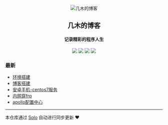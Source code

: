 <p align="center"><img alt="几木的博客" src="https://s1.hdslb.com/bfs/seed/bplus-common/emoji-assets/xiaodianshi1/doge.png"></p><h2 align="center">
几木的博客
</h2>

<h4 align="center">记录精彩的程序人生</h4>
<p align="center"><a title="几木的博客" target="_blank" href="https://github.com/jimuvip/solo-blog"><img src="https://img.shields.io/github/last-commit/jimuvip/solo-blog.svg?style=flat-square&color=FF9900"></a>
<a title="GitHub repo size in bytes" target="_blank" href="https://github.com/jimuvip/solo-blog"><img src="https://img.shields.io/github/repo-size/jimuvip/solo-blog.svg?style=flat-square"></a>
<a title="Solo Version" target="_blank" href="https://github.com/b3log/solo/releases"><img src="https://img.shields.io/badge/solo-3.6.5-f1e05a.svg?style=flat-square&color=blueviolet"></a>
<a title="Hits" target="_blank" href="https://github.com/b3log/hits"><img src="https://hits.b3log.org/jimuvip/solo-blog.svg"></a></p>

### 最新

* [环境搭建](https://www.noner.cn/articles/2019/09/30/1569818674405.html)
* [博客搭建](https://www.noner.cn/articles/2019/09/12/1568223795433.html)
* [安卓手机-centos7服务](https://www.noner.cn/articles/2019/09/12/1568222576685.html)
* [内网穿frp](https://www.noner.cn/articles/2019/09/12/1568221600679.html)
* [apollo配置中心](https://www.noner.cn/articles/2019/09/12/1568219972729.html)



---

本仓库通过 [Solo](https://github.com/b3log/solo) 自动进行同步更新 ❤️ 